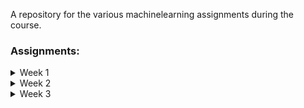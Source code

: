 A repository for the various machinelearning assignments during the course.  

### Assignments:
<details>
<summary>Week 1</summary>

<a href = "https://nbviewer.org/github/MBRzealand/MachineLearning/blob/main/Assignments/Python%20Basic%20No%201.ipynb?flush_cache=false">Python Basic No. 1</a>

<a href = "https://nbviewer.org/github/MBRzealand/MachineLearning/blob/main/Assignments/Panda%20Introduction.ipynb?flush_cache=false">Panda Introduction</a>

<a href = "https://nbviewer.org/github/MBRzealand/MachineLearning/blob/main/Assignments/Importing%20and%20working%20with%20datasets.ipynb?flush_cache=false">Importing and working with datasets</a>
</details>
<details>
<summary>Week 2</summary>

<a href = "https://nbviewer.org/github/MBRzealand/MachineLearning/blob/main/Assignments/Python%20Basic%20No%202.ipynb?flush_cache=false">Python Basic No. 2</a>

<a href = "https://nbviewer.org/github/MBRzealand/MachineLearning/blob/main/Assignments/Linear%20Regression.ipynb?flush_cache=false">Linear Regression</a>
</details>
<details>
<summary>Week 3</summary>

<a href = "https://nbviewer.org/github/MBRzealand/MachineLearning/blob/main/Assignments/Missing%20data%20%26%20linear%20regression.ipynb?flush_cache=false">Missing data & linear regression</a>

<a href = "https://nbviewer.org/github/MBRzealand/MachineLearning/blob/main/Assignments/Linear%20Regression%20Standard.ipynb?flush_cache=false">Linear Regression Standard</a>

</details>
